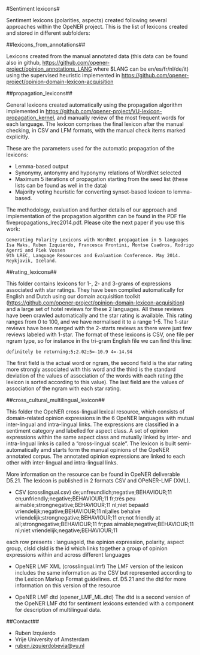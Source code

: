 #Sentiment lexicons#

Sentiment lexicons (polarities, aspects) created following several approaches within the OpeNER project.
This is the list of lexicons created and stored in different subfolders:


##lexicons_from_annotations##

Lexicons created from the manual annotated data (this data can be found also in github, https://github.com/opener-project/opinion_annotations_LANG where $LANG can be
en/es/fr/nl/de/it) using the supervised
heuristic implemented in https://github.com/opener-project/opinion-domain-lexicon-acquisition

##propagation_lexicons##

General lexicons created automatically using the propagation algorithm implemented in https://github.com/opener-project/VU-lexicon-propagation_kernel, and manually
review of the most frequent words for each language. The lexicon comprises the final lexicon after
the manual checking, in CSV and LFM formats, with the manual check items marked explicitly.

These are the parameters used for the automatic propagation of the lexicons:

* Lemma-based output
* Synonymy, antonymy and hyponymy relations of WordNet selected
* Maximum 5 iterations of propagation starting from the seed list (these lists can be found as well in the data)
* Majority voting heuristic for converting synset-based lexicon to lemma-based.

The methodology, evaluation and further details of our approach and implementation of the propagation algorithm can be found in the PDF file
fivepropagations_lrec2014.pdf. Please cite the next paper if you use this work:

```
Generating Polarity Lexicons with WordNet propagation in 5 languages
Isa Maks, Ruben Izquierdo, Francesca Frontini, Montse Cuadros, Rodrigo Agerri and Piek Vossen
9th LREC, Language Resources and Evaluation Conference. May 2014. Reykjavik, Iceland.
```

##rating_lexicons##

This folder contains lexicons for 1-, 2- and 3-grams of expressions associated with star ratings. They have been compiled automatically for
English and Dutch using our domain acquisition toolkit (https://github.com/opener-project/opinion-domain-lexicon-acquisition) and a large
set of hotel reviews for these 2 languages. All these reviews have been crawled automatically and the star rating is available. This rating
ranges from 0 to 100, and we have normalised it to a range 1-5. The 1-star reviews have been merged with the 2-starts reviews as there
were just few reviews labeled with 1-star. The format of these lexicons is CSV, one file per ngram type, so for instance in the tri-gram English
file we can find this line:
```shell
definitely be returning;5;2.02;5=-10.9 4=-14.94
```

The first field is the actual word or ngram, the second field is the star rating
more strongly associated with this word and the third is the standard deviation of the
values of association of the words with each rating (the lexicon is sorted according
to this value). The last field are the values of association of the ngram with each
star rating.

##cross_cultural_multilingual_lexicon##

This folder the OpeNER cross-lingual lexical resource, which consists of domain-related opinion expressions in the 6 OpeNER languages with mutual inter-lingual and intra-lingual links. The expressions are classified in a sentiment category and labelled for aspect class. A set of opinion expressions within the same aspect class and mutually linked by inter- and intra-lingual links is called a “cross-lingual scale”. The lexicon is built semi-automatically amd starts form the manual opinions of the OpeNER annotated corpus. The annotated opinion expressions are linked to each other with inter-lingual and intra-lingual links. 

More information on the resource can be found in OpeNER deliverable D5.21. The lexicon is published in 2 formats CSV and OPeNER-LMF (XML).

+ CSV (crosslingual.csv)
de;unfreundlich;negative;BEHAVIOUR;11
en;unfriendly;negative;BEHAVIOUR;11
fr;très peu aimable;strongnegative;BEHAVIOUR;11
nl;niet bepaald vriendelijk;negative;BEHAVIOUR;11
nl;alles behalve vriendelijk;strongnegative;BEHAVIOUR;11
en;not friendly at all;strongnegative;BEHAVIOUR;11
fr;pas aimable;negative;BEHAVIOUR;11
nl;niet vriendelijk;negative;BEHAVIOUR;11

each row presents :  languageid, the opinion expression, polarity, aspect group, clsId 
clsId is the id which links together a group of opinion expressions within and across different languages

+ OpeNER LMF XML (crosslingual.lmf)
The LMF version of the lexicon includes the same information as the CSV but represented according to the Lexicon Markup Format guidelines.
cf. D5.21 and the dtd for more information on this version of the resource


+ OpeNER LMF dtd (opener_LMF_ML.dtd)
The dtd  is a second  version of the OpeNER LMF dtd for sentiment lexicons extended with a component for description of multilingual data. 







##Contact##
* Ruben Izquierdo
* Vrije University of Amsterdam
* ruben.izquierdobevia@vu.nl
